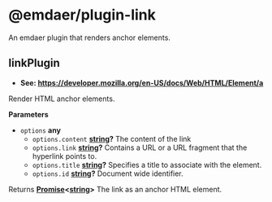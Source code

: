 <!--
  This file was generated by emdaer

  Its template can be found at .emdaer/README.emdaer.md
-->

# @emdaer/plugin-link

An emdaer plugin that renders anchor elements.

<!-- Generated by documentation.js. Update this documentation by updating the source code. -->

## linkPlugin

-   **See: <https://developer.mozilla.org/en-US/docs/Web/HTML/Element/a>**

Render HTML anchor elements.

**Parameters**

-   `options` **any** 
    -   `options.content` **[string](https://developer.mozilla.org/en-US/docs/Web/JavaScript/Reference/Global_Objects/String)?** The content of the link
    -   `options.link` **[string](https://developer.mozilla.org/en-US/docs/Web/JavaScript/Reference/Global_Objects/String)?** Contains a URL or a URL fragment that the hyperlink points to.
    -   `options.title` **[string](https://developer.mozilla.org/en-US/docs/Web/JavaScript/Reference/Global_Objects/String)?** Specifies a title to associate with the element.
    -   `options.id` **[string](https://developer.mozilla.org/en-US/docs/Web/JavaScript/Reference/Global_Objects/String)?** Document wide identifier.

Returns **[Promise](https://developer.mozilla.org/en-US/docs/Web/JavaScript/Reference/Global_Objects/Promise)&lt;[string](https://developer.mozilla.org/en-US/docs/Web/JavaScript/Reference/Global_Objects/String)>** The link as an anchor HTML element.

